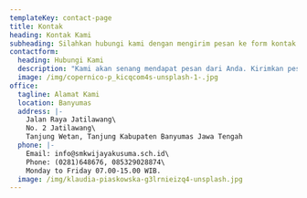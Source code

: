 ```yaml
---
templateKey: contact-page
title: Kontak
heading: Kontak Kami
subheading: Silahkan hubungi kami dengan mengirim pesan ke form kontak ini
contactform:
  heading: Hubungi Kami
  description: "Kami akan senang mendapat pesan dari Anda. Kirimkan pesan melalui formulir di bawah ini, atau kirimkan email kepada kami."
  image: /img/copernico-p_kicqcom4s-unsplash-1-.jpg
office:
  tagline: Alamat Kami
  location: Banyumas
  address: |-
    Jalan Raya Jatilawang\
    No. 2 Jatilawang\
    Tanjung Wetan, Tanjung Kabupaten Banyumas Jawa Tengah
  phone: |-
    Email: info@smkwijayakusuma.sch.id\
    Phone: (0281)648676, 085329028874\
    Monday to Friday 07.00-15.00 WIB.
  image: /img/klaudia-piaskowska-g3lrnieizq4-unsplash.jpg
---
```

